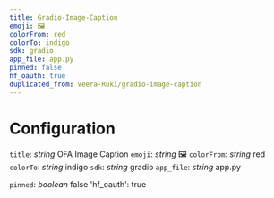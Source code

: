 ```yaml
---
title: Gradio-Image-Caption
emoji: 🖼
colorFrom: red
colorTo: indigo
sdk: gradio
app_file: app.py
pinned: false
hf_oauth: true
duplicated_from: Veera-Ruki/gradio-image-caption
---
```

# Configuration
`title`: _string_
OFA Image Caption
`emoji`: _string_
🖼
`colorFrom`: _string_
red
`colorTo`: _string_
indigo
`sdk`: _string_
gradio
`app_file`: _string_
app.py

`pinned`: _boolean_
false
'hf_oauth': true